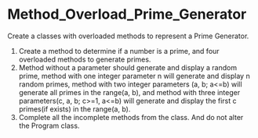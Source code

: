 # Method_Overload_Prime_Generator
Create a classes with overloaded methods to represent a Prime Generator.
1) Create a method to determine if a number is a prime, and four overloaded methods to generate primes.
2) Method without a parameter should generate and display a random prime, method with one integer parameter n will generate and display n random primes, method with two integer parameters (a, b; a<=b) will generate all primes in the range(a, b), and method with three integer parameters(c, a, b; c>=1, a<=b) will generate and display the first c primes(if exists) in the range(a, b).
3) Complete all the incomplete methods from the class. And do not alter the Program class.
